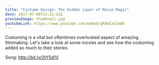 ```yaml
---
title: "Costume Design: The Hidden Layer of Movie Magic"
date: 2017-07-08T21:21:23Z
previewImage: thumbnail.jpg
youtubeLink: https://www.youtube.com/embed/gRAmIaSlm80
---
```


Costuming is a vital but oftentimes overlooked aspect of amazing filmmaking. Let's take a look at some movies and see how the costuming added so much to their stories.

Song: http://bit.ly/2tY5d1V